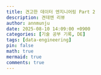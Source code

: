 ```yaml
---
title: 견고한 데이터 엔지니어링 Part 2 
description: 견데엔 리뷰
author: annmunju
date: 2025-08-10 14:09:00 +0900
categories: [기술 공부 기록, DE]
tags: [data-engineering]
pin: false
math: true
mermaid: true
comments: true
---
```


